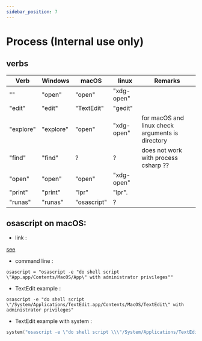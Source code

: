 ```yaml
---
sidebar_position: 7
---
```


# Process (**Internal use only**)

## verbs

| Verb      | Windows    | macOS       | linux      | Remarks                                          |
| --------- | ---------- | ----------- | ---------- | ------------------------------------------------ |
| ""        | "open"     | "open"      | "xdg-open" |                                                  |
| "edit"    | "edit"     | "TextEdit"  | "gedit"    |                                                  | 
| "explore" | "explore"  | "open"      | "xdg-open" | for macOS and linux check arguments is directory |
| "find"    | "find"     | ?           | ?          | does not work with process csharp ??             |
| "open"    | "open"     | "open"      | "xdg-open" |                                                  |
| "print"   | "print"    | "lpr"       | "lpr".     |                                                  |
| "runas"   | "runas"    | "osascript" | ?          |                                                  |
 
## osascript on macOS:

* link : 

[see](https://hybridhacker.com/ask-for-sudo-password-in-graphical-mode-on-macos-x.html)

* command line :

```shell
osascript = "osascript -e "do shell script \"App.app/Contents/MacOS/App\" with administrator privileges""
```

* TextEdit example :

```shell
osascript -e "do shell script \"/System/Applications/TextEdit.app/Contents/MacOS/TextEdit\" with administrator privileges"
```

* TextEdit example with system :

```cpp
system("osascript -e \"do shell script \\\"/System/Applications/TextEdit.app/Contents/MacOS/TextEdit\\\" with administrator privileges\"");
```
